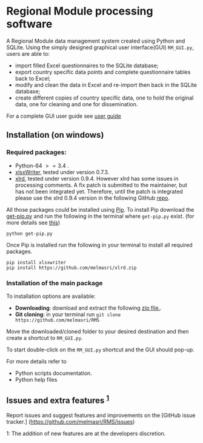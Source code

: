 # Regional Module processing software
A Regional Module data management system created using Python and SQLite. Using the simply designed graphical user interface(GUI) `RM_GUI.py`, users are able to:

* import filled Excel questionnaires to the SQLite database;
* export country specific data points and complete questionnaire tables back to Excel;
* modify and clean the data in Excel and re-import then back in the SQLite database;
* create different copies of country specific data, one to hold the original data, one for cleaning and one for dissemination.

For a complete GUI user guide see [user guide](./Documentation/User_guide.html)

## Installation (on windows)
### Required packages:

* Python-64 $>=3.4$ . 
* [xlsxWriter](https://xlsxwriter.readthedocs.org/), tested under version 0.7.3.
* [xlrd](https://pypi.python.org/pypi/xlrd), tested under version 0.9.4. However
  xlrd has some issues in processing comments. A fix patch is submitted to the maintainer, but has not been integrated yet. Therefore, until the patch is integrated please use the xlrd 0.9.4 version in the following GitHub [repo](https://github.com/python-excel/xlrd).

All those packages could be installed using [Pip](https://pypi.python.org/pypi/pip). To install Pip download the [get-pip.py](get-pip.py) and run the following in the terminal where `get-pip.py` exist. (for more details see [this](https://pip.pypa.io/en/stable/installing.html#install-pip))

```
python get-pip.py
```
Once Pip is installed run the following in your terminal to install all required packages.

```
pip install xlsxwriter
pip install https://github.com/melmasri/xlrd.zip
```

### Installation of the main package
To installation options are available:

* **Downloading**: download and extract the following [zip file.](https://github.com/melmasri/RMS/archive/master.zip).
* **Git cloning**: in your terminal run `git clone https://github.com/melmasri/RMS`

Move the downloaded/cloned folder to your desired destination and then create a shortcut to `RM_GUI.py`.

To start double-click on the `RM_GUI.py` shortcut and the GUI should pop-up.

For more details refer to
* Python scripts documentation.
* Python help files

## Issues and extra features <sup>[1](#myfootnote1)</sup>
Report issues and suggest features and improvements on the [GitHub issue tracker.]
(https://github.com/melmasri/RMS/issues)


<a name="myfootnote1">1</a>: The addition of new features are at the developers discretion.




